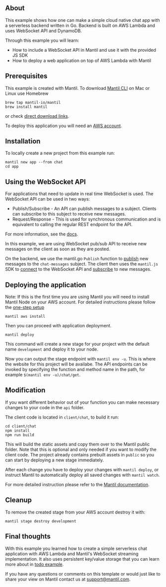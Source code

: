 ## About

This example shows how one can make a simple cloud native chat app with a serverless backend written in Go. Backend is built on AWS Lambda and uses WebSocket API and DynamoDB. 

Through this example you will learn:
- How to include a WebSocket API in Mantil and use it with the provided JS SDK
- How to deploy a web application on top of AWS Lambda with Mantil

## Prerequisites

This example is created with Mantil. To download [Mantil CLI](https://github.com/mantil-io/mantil#installation) on Mac or Linux use Homebrew 
```
brew tap mantil-io/mantil
brew install mantil
```
or check [direct download links](https://github.com/mantil-io/mantil#installation).

To deploy this application you will need an [AWS account](https://aws.amazon.com/premiumsupport/knowledge-center/create-and-activate-aws-account/).

## Installation

To locally create a new project from this example run:
```
mantil new app --from chat
cd app
```

## Using the WebSocket API

For applications that need to update in real time WebSocket is used. The WebSocket API can be used in two ways:
- Publish/Subscribe - An API can publish messages to a subject. Clients can subscribe to this subject to receive new messages.
- Request/Response - This is used for synchronous communication and is equivalent to calling the regular REST endpoint for the API.

For more information, see the [docs](https://github.com/mantil-io/mantil/blob/master/docs/api.md#websocket).

In this example, we are using WebSocket pub/sub API to receive new messages on the client as soon as they are posted.

On the backend, we use the mantil.go `Publish` function to [publish](https://github.com/mantil-io/template-chat/blob/master/api/chat/add.go#L24) new messages to the `chat-messages` subject. The client then uses the `mantil.js` SDK to [connect](https://github.com/mantil-io/template-chat/blob/master/client/chat/src/App.tsx#L21) to the WebSocket API and [subscribe](https://github.com/mantil-io/template-chat/blob/master/client/chat/src/App.tsx#L26) to new messages.

## Deploying the application

Note: If this is the first time you are using Mantil you will need to install Mantil Node on your AWS account. For detailed instructions please follow the [one-step setup](https://github.com/mantil-io/mantil/blob/master/docs/getting_started.md#setup)
```
mantil aws install
```
Then you can proceed with application deployment.
```
mantil deploy
```
This command will create a new stage for your project with the default name `development` and deploy it to your node.

Now you can output the stage endpoint with `mantil env -u`. This is where the website for this project will be availabe. The API endpoints can be invoked by specifying the function and method name in the path, for example `$(mantil env -u)/chat/get`.

## Modification

If you want different behavior out of your function you can make necessary changes to your code in the `api` folder.

The client code is located in `client/chat`, to build it run:

```
cd client/chat
npm install
npm run build
```

This will build the static assets and copy them over to the Mantil public folder. Note that this is optional and only needed if you want to modify the client code. The project already contains prebuilt assets in `public` so you can start by deploying a new stage immediately.

After each change you have to deploy your changes with `mantil deploy`, or instruct Mantil to  automatically deploy all saved changes with `mantil watch`.

For more detailed instruction please refer to the [Mantil documentation](https://github.com/mantil-io/mantil#documentation).

## Cleanup

To remove the created stage from your AWS account destroy it with:
```
mantil stage destroy development
```

## Final thoughts

With this example you learned how to create a simple serverless chat application with AWS Lambda and Mantil's WebSocket streaming implementation. It also uses persistent key/value storage that you can learn more about in [todo example](https://github.com/mantil-io/example-todo). 

If you have any questions or comments on this template or would just like to share your view on Mantil contact us at [support@mantil.com](mailto:support@mantil.com).
